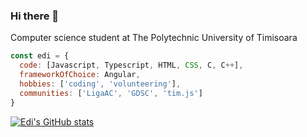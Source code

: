 ### Hi there 👋

<p>Computer science student at The Polytechnic University of Timisoara</p>

```javascript
const edi = {
  code: [Javascript, Typescript, HTML, CSS, C, C++],
  frameworkOfChoice: Angular,
  hobbies: ['coding', 'volunteering'],
  communities: ['LigaAC', 'GDSC', 'tim.js']
}
```

[![Edi's GitHub stats](https://github-readme-stats.vercel.app/api?username=edi334)](https://github.com/anuraghazra/github-readme-stats)


